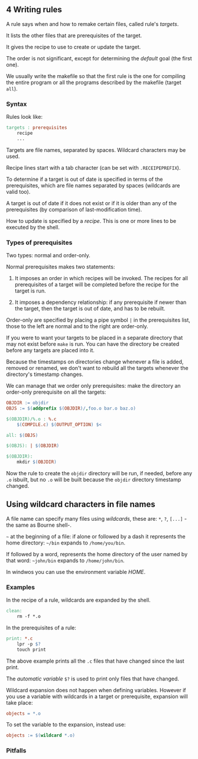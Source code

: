 ## 4 Writing rules

A rule says when and how to remake certain files, called rule's _targets_.

It lists the other files that are prerequisites of the target.

It gives the recipe to use to create or update the target.

The order is not significant, except for determining the _default_ goal (the first one).

We usually write the makefile so that the first rule is the one for compiling the entire program or all the programs described by the makefile (target `all`).

### Syntax

Rules look like:

```makefile
targets : prerequisites
    recipe
    ...
```

Targets are file names, separated by spaces. Wildcard characters may be used.

Recipe lines start with a tab character (can be set with `.RECEIPEPREFIX`).

To determine if a target is out of date is specified in terms of the prerequisites, which are file names separated by spaces (wildcards are valid too).

A target is out of date if it does not exist or if it is older than any of the prerequisites (by comparison of last-modification time).

How to update is specified by a _recipe_. This is one or more lines to be executed by the shell.

### Types of prerequisites

Two types: normal and order-only.

Normal prerequisites makes two statements:

1. It imposes an order in which recipes will be invoked. The recipes for all prerequisites of a target will be completed before the recipe for the target is run.

2. It imposes a dependency relationship: if any prerequisite if newer than the target, then the target is out of date, and has to be rebuilt.

Order-only are specified by placing a pipe symbol `|` in the prerequisites list, those to the left are normal and to the right are order-only.

If you were to want your targets to be placed in a separate directory that may not exist before `make` is run. You can have the directory be created before any targets are placed into it.

Because the timestamps on directories change whenever a file is added, removed or renamed, we don't want to rebuild all the targets whenever the directory's timestamp changes.

We can manage that we order only prerequisites: make the directory an order-only prerequisite on all the targets:

```makefile
OBJDIR := objdir
OBJS := $(addprefix $(OBJDIR)/,foo.o bar.o baz.o)

$(OBJDIR)/%.o : %.c
    $(COMPILE.c) $(OUTPUT_OPTION) $<

all: $(OBJS)

$(OBJS): | $(OBJDIR)

$(OBJDIR):
    mkdir $(OBJDIR)
```

Now the rule to create the `objdir` directory will be run, if needed, before any `.o` isbuilt, but no `.o` will be built because the `objdir` directory timestamp changed.

## Using wildcard characters in file names

A file name can specify many files using _wildcards_, these are: `*`, `?`, `[...]` -the same as Bourne shell-.

`~` at the beginning of a file: if alone or followed by a dash it represents the home directory: `~/bin` expands to `/home/you/bin`.

If followed by a word, represents the home directory of the user named by that word: `~john/bin` expands to `/home/john/bin`.

In windwos you can use the environment variable _HOME_.

### Examples

In the recipe of a rule, wildcards are expanded by the shell.

```makefile
clean:
    rm -f *.o
```

In the prerequisites of a rule:

```makefile
print: *.c
    lpr -p $?
    touch print
```

The above example prints all the `.c` files that have changed since the last print.

The _automatic variable_ `$?` is used to print only files that have changed.

Wildcard expansion does not happen when defining variables. However if you use a variable with wildcards in a target or prerequisite, expansion will take place:

```makefile
objects = *.o
```

To set the variable to the expansion, instead use:

```makefile
objects := $(wildcard *.o)
```

### Pitfalls



